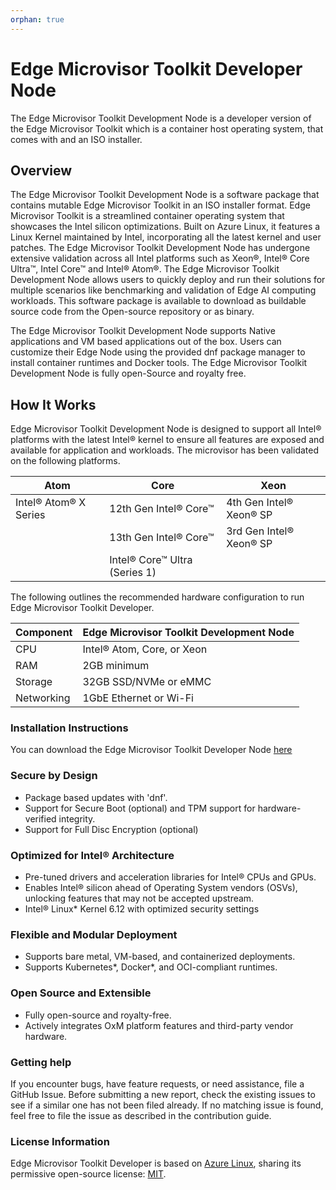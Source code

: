 ```yaml
---
orphan: true
---
```

# Edge Microvisor Toolkit Developer Node

The Edge Microvisor Toolkit Development Node is a developer version of the Edge
Microvisor Toolkit which is a container host operating system, that comes with
and an ISO installer.

## Overview

The Edge Microvisor Toolkit Development Node is a software package that contains
mutable Edge Microvisor Toolkit in an ISO installer format. Edge Microvisor
Toolkit is a streamlined container operating system that showcases the Intel
silicon optimizations. Built on Azure Linux, it features a Linux Kernel
maintained by Intel, incorporating all the latest kernel and user patches. The
Edge Microvisor Toolkit Development Node has undergone extensive validation
across all Intel platforms such as Xeon®, Intel® Core Ultra™, Intel Core™ and
Intel® Atom®. The Edge Microvisor Toolkit Development Node allows users to
quickly deploy and run their solutions for multiple scenarios like benchmarking
and validation of Edge AI computing workloads. This software package is
available to download as buildable source code from the Open-source repository
or as binary.

The Edge Microvisor Toolkit Development Node supports Native applications and VM
based applications out of the box. Users can customize their Edge Node using the
provided dnf package manager to install container runtimes and Docker tools.
The Edge Microvisor Toolkit Development Node is fully open-Source and royalty
free.

## How It Works

Edge Microvisor Toolkit Development Node is designed to support all Intel®
platforms with the latest Intel® kernel to ensure all features are exposed and
available for application and workloads. The microvisor has been validated on
the following platforms.

|      Atom             |               Core            |      Xeon      |
| ----------------------| ----------------------------- | -------------- |
| Intel® Atom® X Series | 12th Gen Intel® Core™         | 4th Gen Intel® Xeon® SP |
|                       | 13th Gen Intel® Core™         | 3rd Gen Intel® Xeon® SP |
|                       | Intel® Core™ Ultra (Series 1) |                |

The following outlines the recommended hardware configuration to run Edge
Microvisor Toolkit Developer.

| Component    | Edge Microvisor Toolkit Development Node |
|--------------|----------------------------|
| CPU          | Intel® Atom, Core, or Xeon |
| RAM          | 2GB minimum                |
| Storage      | 32GB SSD/NVMe or eMMC      |
| Networking   | 1GbE Ethernet or Wi-Fi     |

### Installation Instructions

You can download the Edge Microvisor Toolkit Developer Node [here](https://files-rs.edgeorchestration.intel.com/files-edge-orch/microvisor/iso/EdgeMicrovisorToolkit-3.0.iso)

### Secure by Design

- Package based updates with 'dnf'.
- Support for Secure Boot (optional) and TPM support for hardware-verified integrity.
- Support for Full Disc Encryption (optional)

### Optimized for Intel® Architecture

- Pre-tuned drivers and acceleration libraries for Intel® CPUs and GPUs.
- Enables Intel® silicon ahead of Operating System vendors (OSVs), unlocking
features that may not be accepted upstream.
- Intel® Linux* Kernel 6.12 with optimized security settings

### Flexible and Modular Deployment

- Supports bare metal, VM-based, and containerized deployments.
- Supports Kubernetes*, Docker*, and OCI-compliant runtimes.

### Open Source and Extensible

- Fully open-source and royalty-free.
- Actively integrates OxM platform features and third-party vendor hardware.

### Getting help

If you encounter bugs, have feature requests, or need assistance, file a GitHub
Issue. Before submitting a new report, check the existing issues to see if a
similar one has not been filed already. If no matching issue is found, feel free
to file the issue as described in the contribution guide.

### License Information

Edge Microvisor Toolkit Developer is based on [Azure Linux](https://github.com/microsoft/azurelinux), sharing its permissive open-source license:
[MIT](https://github.com/microsoft/azurelinux/blob/3.0/LICENSE).
